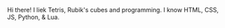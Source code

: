 Hi there! 
I liek Tetris, Rubik's cubes and programming. I know HTML, CSS, JS, Python, & Lua.

<!---
Wangj3743/Wangj3743 is a ✨ special ✨ repository because its `README.md` (this file) appears on your GitHub profile.
You can click the Preview link to take a look at your changes.
--->
